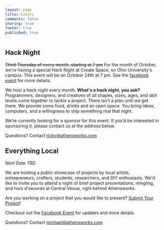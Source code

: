 ```yaml
---
layout: page
title: Events
comments: false
sharing: true
footer: true
published: true
---
```


Hack Night
----------
~~Third Thursday of every month, starting at 7 pm~~
For the month of October, we're having a special Hack Night at Create Space, on Ohio University's campus.  This event will be on October 24th at 7 pm. See the [facebook event](https://www.facebook.com/events/578684955527258/?ref=22) for more details.

We host a hack night every month. **What's a hack night, you ask?** Programmers, designers, and creatives of all shapes, sizes, ages, and skill levels come together to tackle a project.  There isn't a plan until we get there.  We provide some food, drinks and an open space.  You bring ideas, computers, and a willingness to ship something real that night.

We’re currently looking for a sponsor for this event.  If you’d be interested in sponsoring it, please contact us at the address below.

Questions? Contact [ricky@athensworks.com](mailto:ricky@athensworks.com)

Everything Local
-------------------
*Next Date TBD*

We are hosting a public showcase of projects by local artists, entrepreneurs, crafters, students, researchers, and DIY enthusiasts. We'd like to invite you to attend a night of brief project presentations, mingling, and hors d'oeuvres at Central Venue, right behind Athensworks.

Are you working on a project that you would like to present? [Submit Your Project](https://docs.google.com/a/rickychilcott.com/spreadsheet/viewform?formkey=dElRVVg1SmpMSGliOUhNTVQ2cG5FR3c6MQ)!

Checkout out the [Facebook Event](https://www.facebook.com/events/455622807841186/) for updates and more details.

Questions? Contact [michael@athensworks.com](mailto:michael@athensworks.com)